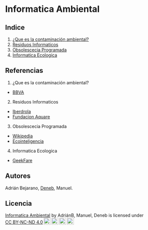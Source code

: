 # Informatica Ambiental

## Indice
1.  [¿Que es la contaminación ambiental?](/Documentos/contaminacion.md)
2.  [Residuos Informaticos](/Documentos/residuos.md)
3.  [Obsolescecia Programada](/Documentos/obsolescencia_programada.md)
4.  [Informatica Ecologica](/Documentos/informatica_ecologica.md)

## Referencias
1.  ¿Que es la contaminación ambiental?
  * [BBVA](https://www.bbva.com/es/sostenibilidad/que-es-y-que-tipos-de-contaminacion-ambiental-existen/)
2.  Residuos Informaticos
  * [Iberdrola](https://www.iberdrola.com/sostenibilidad/que-es-basura-tecnologica)
  * [Fundacion Aquare](https://www.fundacionaquae.org/wiki/residuos-electronicos-que-son-y-que-hacer-con-ellos/)
3.  Obsolescecia Programada
  * [Wikipedia](https://es.wikipedia.org/wiki/Obsolescencia_programada)
  * [Ecointeligencia](https://www.ecointeligencia.com/2012/11/la-obsolescencia-programada-y-las-bombi)
4.  Informatica Ecologica
  * [GeekFare](https://geekflare.com/es/green-computing-for-sustainable-future/)
## Autores
Adrián Bejarano, [Deneb](https://github.com/Xicobot), Manuel.

## Licencia
<p xmlns:cc="http://creativecommons.org/ns#" xmlns:dct="http://purl.org/dc/terms/"><a property="dct:title" rel="cc:attributionURL" href="https://github.com/Abejalb1504/informatica-ambiental.git">Informatica Ambiental</a> by <span property="cc:attributionName">AdriánB, Manuel, Deneb</span> is licensed under <a href="http://creativecommons.org/licenses/by-nc-nd/4.0/?ref=chooser-v1" target="_blank" rel="license noopener noreferrer" style="display:inline-block;">CC BY-NC-ND 4.0<img style="height:22px!important;margin-left:3px;vertical-align:text-bottom;" src="https://mirrors.creativecommons.org/presskit/icons/cc.svg?ref=chooser-v1"><img style="height:22px!important;margin-left:3px;vertical-align:text-bottom;" src="https://mirrors.creativecommons.org/presskit/icons/by.svg?ref=chooser-v1"><img style="height:22px!important;margin-left:3px;vertical-align:text-bottom;" src="https://mirrors.creativecommons.org/presskit/icons/nc.svg?ref=chooser-v1"><img style="height:22px!important;margin-left:3px;vertical-align:text-bottom;" src="https://mirrors.creativecommons.org/presskit/icons/nd.svg?ref=chooser-v1"></a></p>
